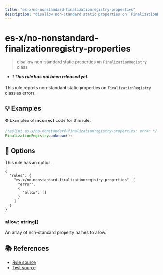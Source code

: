 ```yaml
---
title: "es-x/no-nonstandard-finalizationregistry-properties"
description: "disallow non-standard static properties on `FinalizationRegistry` class"
---
```


# es-x/no-nonstandard-finalizationregistry-properties
> disallow non-standard static properties on `FinalizationRegistry` class

- ❗ <badge text="This rule has not been released yet." vertical="middle" type="error"> ***This rule has not been released yet.*** </badge>

This rule reports non-standard static properties on `FinalizationRegistry` class as errors.

## 💡 Examples

⛔ Examples of **incorrect** code for this rule:

<eslint-playground type="bad">

```js
/*eslint es-x/no-nonstandard-finalizationregistry-properties: error */
FinalizationRegistry.unknown();
```

</eslint-playground>

## 🔧 Options

This rule has an option.

```jsonc
{
  "rules": {
    "es-x/no-nonstandard-finalizationregistry-properties": [
      "error",
      {
        "allow": []
      }
    ]
  }
}
```

### allow: string[]

An array of non-standard property names to allow.

## 📚 References

- [Rule source](https://github.com/eslint-community/eslint-plugin-es-x/blob/master/lib/rules/no-nonstandard-finalizationregistry-properties.js)
- [Test source](https://github.com/eslint-community/eslint-plugin-es-x/blob/master/tests/lib/rules/no-nonstandard-finalizationregistry-properties.js)
